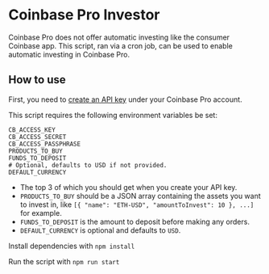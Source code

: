 # Coinbase Pro Investor

Coinbase Pro does not offer automatic investing like the consumer Coinbase app. This script, ran via a cron job, can be used to enable automatic investing in Coinbase Pro.

## How to use

First, you need to [create an API key](https://help.coinbase.com/en/pro/other-topics/api/how-do-i-create-an-api-key-for-coinbase-pro) under your Coinbase Pro account.

This script requires the following environment variables be set:

```
CB_ACCESS_KEY
CB_ACCESS_SECRET
CB_ACCESS_PASSPHRASE
PRODUCTS_TO_BUY
FUNDS_TO_DEPOSIT
# Optional, defaults to USD if not provided.
DEFAULT_CURRENCY
```

- The top 3 of which you should get when you create your API key.
- `PRODUCTS_TO_BUY` should be a JSON array containing the assets you want to invest in, like `[{ "name": "ETH-USD", "amountToInvest": 10 }, ...]` for example.
- `FUNDS_TO_DEPOSIT` is the amount to deposit before making any orders.
- `DEFAULT_CURRENCY` is optional and defaults to `USD`.

Install dependencies with `npm install`

Run the script with `npm run start`
